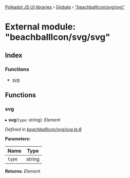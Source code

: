 [Polkadot JS UI libraries](../README.md) › [Globals](../globals.md) › ["beachballIcon/svg/svg"](_beachballicon_svg_svg_.md)

# External module: "beachballIcon/svg/svg"

## Index

### Functions

* [svg](_beachballicon_svg_svg_.md#svg)

## Functions

###  svg

▸ **svg**(`type`: string): *Element*

*Defined in [beachballIcon/svg/svg.ts:8](https://github.com/polkadot-js/ui/blob/f811c6db/packages/ui-shared/src/beachballIcon/svg/svg.ts#L8)*

**Parameters:**

Name | Type |
------ | ------ |
`type` | string |

**Returns:** *Element*
